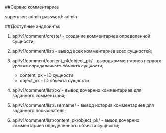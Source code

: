 ##Сервис комментариев

superuser: admin password: admin

##Доступные эндпоинты:

1. api/v1/comment/create/ - создание комментариев определенной сущности;
2. api/v1/comment/list/ - вывод всех комментариев всех сущностей;
3. api/v1/comment/content_pk/object_pk/ - вывод комментариев первого уровня определенного объекта сущности;
   * content_pk - ID сущности
   * object_ok - ID объекта сущности

4. api/v1/comment/list/pk/ - вывод дочерних комментариев для заданного комментария;
5. api/v1/comment/list/username/ - вывод истории комментариев для заданного пользователя; 
6. api/v1/comment/list/content_pk/object_pk/ - вывод дочерних комментариев определенного объекта сущности;

